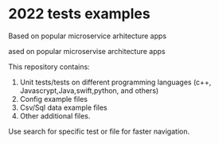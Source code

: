 # 2022 tests examples
 Based on popular microservice arhitecture apps

ased on popular microservise architecture apps

This repository contains: 
1. Unit tests/tests on different programming languages (c++, Javascrypt,Java,swift,python, and others)
1. Config example files
1. Csv/Sql data example files
1. Other additional files.

Use search for specific test or file for faster navigation.